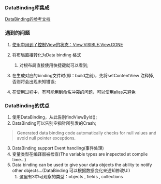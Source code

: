 ### DataBinding库集成

[DataBinding的参考文档](https://developer.android.com/topic/libraries/data-binding/start)

### 遇到的问题

1. [使用中用到了控制View的状态：View.VISIBLE:View.GONE](https://stackoverflow.com/questions/32068675/data-binding-expression-not-compiling)

2. 将布局直接转化为Data binding 格式
    1. 对根布局直接使用快捷键就可以看到;
    
3. 在生成对应的binding文件时(即：build之前)，先将setContentView 注释掉,否则将会出现未知错误;

4. 在使用过程中，有可能用到命名冲突的问题，可以使用alias来避免



### DataBinding的优点
1. 使用DataBinding，从此告别findViewById();
2. DataBinding可以告别空指针所引发的Crash;
> Generated data binding code automatically checks for null values and avoid null pointer exceptions. 
3. DataBinding support Event handling(事件处理)
4. 变量类型在编译器被检查(The variable types are inspected at compile time...)
5. Data binding can be used to give your data objects the ability to notify other objects...(DataBinding 可以根据数据变化来通知修改UI) 
    1. 这里有3中可观察的类型：objects , fields , collections






